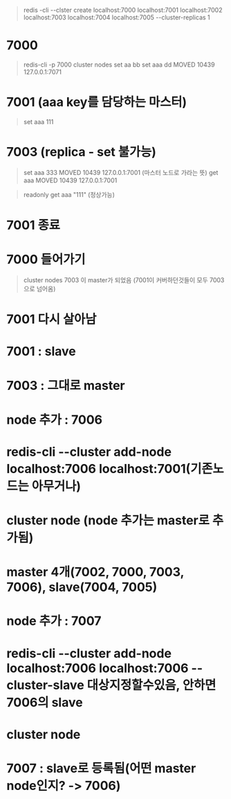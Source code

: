 > redis -cli --clster create localhost:7000 localhost:7001 localhost:7002 localhost:7003 localhost:7004 localhost:7005 --cluster-replicas 1

# 7000
> redis-cli -p 7000
> cluster nodes
> set aa bb
> set aaa dd
  > MOVED 10439 127.0.0.1:7071

# 7001 (aaa key를 담당하는 마스터)
> set aaa 111

# 7003 (replica - set 불가능)
> set aaa 333
  > MOVED 10439 127.0.0.1:7001 (마스터 노드로 가라는 뜻)
> get aaa
  > MOVED 10439 127.0.0.1:7001

> readonly
> get aaa
  > "111" (정상가능)

# 7001 종료
# 7000 들어가기
> cluster nodes
> 7003 이 master가 되었음 (7001이 커버하던것들이 모두 7003으로 넘어옴)

# 7001 다시 살아남
# 7001 : slave
# 7003 : 그대로 master

# node 추가 : 7006
# redis-cli --cluster add-node localhost:7006 localhost:7001(기존노드는 아무거나)
# cluster node (node 추가는 master로 추가됨)
# master 4개(7002, 7000, 7003, 7006), slave(7004, 7005)

# node 추가 : 7007
# redis-cli --cluster add-node localhost:7006 localhost:7006 --cluster-slave 대상지정할수있음, 안하면 7006의 slave
# cluster node
# 7007 : slave로 등록됨(어떤 master node인지? -> 7006)